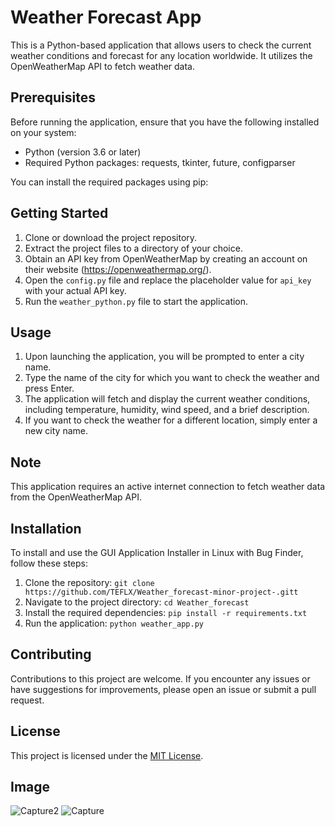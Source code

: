 # Weather Forecast App

This is a Python-based application that allows users to check the current weather conditions and forecast for any location worldwide. It utilizes the OpenWeatherMap API to fetch weather data.

## Prerequisites

Before running the application, ensure that you have the following installed on your system:

- Python (version 3.6 or later)
- Required Python packages: requests, tkinter, future, configparser

You can install the required packages using pip:
## Getting Started

1. Clone or download the project repository.
2. Extract the project files to a directory of your choice.
3. Obtain an API key from OpenWeatherMap by creating an account on their website (https://openweathermap.org/).
4. Open the `config.py` file and replace the placeholder value for `api_key` with your actual API key.
5. Run the `weather_python.py` file to start the application.

## Usage

1. Upon launching the application, you will be prompted to enter a city name.
2. Type the name of the city for which you want to check the weather and press Enter.
3. The application will fetch and display the current weather conditions, including temperature, humidity, wind speed, and a brief description.
4. If you want to check the weather for a different location, simply enter a new city name.

## Note

This application requires an active internet connection to fetch weather data from the OpenWeatherMap API.

## Installation
To install and use the GUI Application Installer in Linux with Bug Finder, follow these steps:

1. Clone the repository: `git clone https://github.com/TEFLX/Weather_forecast-minor-project-.gitt`
2. Navigate to the project directory: `cd Weather_forecast`
3. Install the required dependencies: `pip install -r requirements.txt`
4. Run the application: `python weather_app.py`

## Contributing

Contributions to this project are welcome. If you encounter any issues or have suggestions for improvements, please open an issue or submit a pull request.

## License

This project is licensed under the [MIT License](LICENSE).

## Image
![Capture2](https://github.com/TEFLX03/Weather_forecast-minor-project-/assets/164298793/42578c96-7fd8-4a62-8f5f-1910391d950e)
![Capture](https://github.com/TEFLX03/Weather_forecast-minor-project-/assets/164298793/9afdf017-4447-461c-ae4d-2c8a390684ae)


